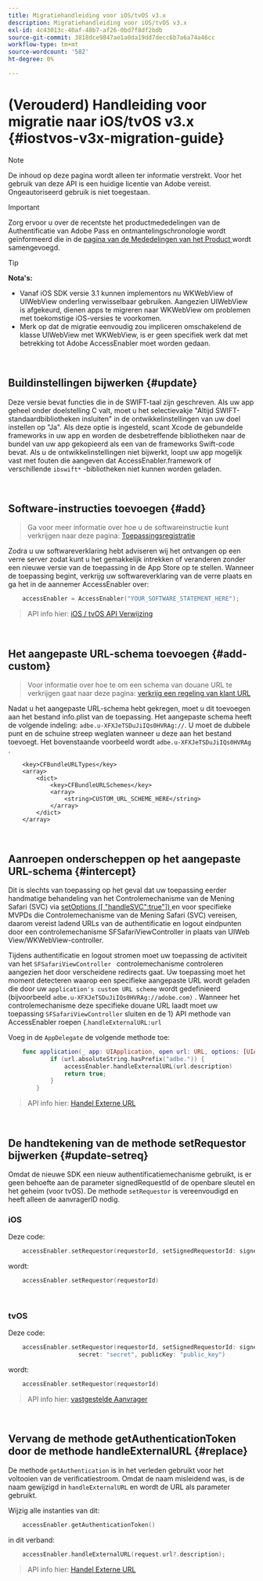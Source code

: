 ```yaml
---
title: Migratiehandleiding voor iOS/tvOS v3.x
description: Migratiehandleiding voor iOS/tvOS v3.x
exl-id: 4c43013c-40af-48b7-af26-0bd7f8df2bdb
source-git-commit: 3818dce9847ae1a0da19dd7decc6b7a6a74a46cc
workflow-type: tm+mt
source-wordcount: '582'
ht-degree: 0%

---
```


# (Verouderd) Handleiding voor migratie naar iOS/tvOS v3.x {#iostvos-v3x-migration-guide}

>[!NOTE]
>
>De inhoud op deze pagina wordt alleen ter informatie verstrekt. Voor het gebruik van deze API is een huidige licentie van Adobe vereist. Ongeautoriseerd gebruik is niet toegestaan.

>[!IMPORTANT]
>
> Zorg ervoor u over de recentste het productmededelingen van de Authentificatie van Adobe Pass en ontmantelingschronologie wordt geïnformeerd die in de [ pagina van de Mededelingen van het Product ](/help/authentication/product-announcements.md) wordt samengevoegd.

>[!TIP]
> 
> **Nota&#39;s:**
>
> - Vanaf iOS SDK versie 3.1 kunnen implementors nu WKWebView of UIWebView onderling verwisselbaar gebruiken. Aangezien UIWebView is afgekeurd, dienen apps te migreren naar WKWebView om problemen met toekomstige iOS-versies te voorkomen.
> - Merk op dat de migratie eenvoudig zou impliceren omschakelend de klasse UIWebView met WKWebView, is er geen specifiek werk dat met betrekking tot Adobe AccessEnabler moet worden gedaan.

</br>

## Buildinstellingen bijwerken {#update}

Deze versie bevat functies die in de SWIFT-taal zijn geschreven. Als uw app geheel onder doelstelling C valt, moet u het selectievakje &quot;Altijd SWIFT-standaardbibliotheken insluiten&quot; in de ontwikkelinstellingen van uw doel instellen op &quot;Ja&quot;. Als deze optie is ingesteld, scant Xcode de gebundelde frameworks in uw app en worden de desbetreffende bibliotheken naar de bundel van uw app gekopieerd als een van de frameworks Swift-code bevat. Als u de ontwikkelinstellingen niet bijwerkt, loopt uw app mogelijk vast met fouten die aangeven dat AccessEnabler.framework of verschillende `ibswift*` -bibliotheken niet kunnen worden geladen.

</br>

## Software-instructies toevoegen {#add}

> Ga voor meer informatie over hoe u de softwareinstructie kunt verkrijgen naar deze
> pagina:
> [Toepassingsregistratie ](/help/authentication/integration-guide-programmers/legacy/sdks/ios-tvos-sdk/iostvos-application-registration.md)

Zodra u uw softwareverklaring hebt adviseren wij het ontvangen op een verre server zodat kunt u het gemakkelijk intrekken of veranderen zonder een nieuwe versie van de toepassing in de App Store op te stellen. Wanneer de toepassing begint, verkrijg uw softwareverklaring van de verre plaats en ga het in de aannemer AccessEnabler over:

```swift
    accessEnabler = AccessEnabler("YOUR_SOFTWARE_STATEMENT_HERE");
```

> API info hier: [ iOS / tvOS API Verwijzing ](/help/authentication/integration-guide-programmers/legacy/sdks/ios-tvos-sdk/iostvos-sdk-api-reference.md)

</br>

## Het aangepaste URL-schema toevoegen {#add-custom}

> Voor informatie over hoe te om een schema van douane URL te verkrijgen gaat naar deze pagina: [ verkrijg een regeling van klant URL ](/help/authentication/integration-guide-programmers/legacy/sdks/ios-tvos-sdk/iostvos-application-registration.md)

Nadat u het aangepaste URL-schema hebt gekregen, moet u dit toevoegen aan het bestand info.plist van de toepassing. Het aangepaste schema heeft de volgende indeling: `adbe.u-XFXJeTSDuJiIQs0HVRAg://`. U moet de dubbele punt en de schuine streep weglaten wanneer u deze aan het bestand toevoegt. Het bovenstaande voorbeeld wordt `adbe.u-XFXJeTSDuJiIQs0HVRAg` .

```plist
    <key>CFBundleURLTypes</key>
    <array>
        <dict>
            <key>CFBundleURLSchemes</key>
            <array>
                <string>CUSTOM_URL_SCHEME_HERE</string>
            </array>
        </dict>
    </array>
```

</br>

## Aanroepen onderscheppen op het aangepaste URL-schema {#intercept}

Dit is slechts van toepassing op het geval dat uw toepassing eerder handmatige behandeling van het Controlemechanisme van de Mening Safari (SVC) via [ setOptions (\[ &quot;handleSVC&quot;:true&quot;\]) ](/help/authentication/integration-guide-programmers/legacy/sdks/ios-tvos-sdk/iostvos-sdk-api-reference.md) en voor specifieke MVPDs die Controlemechanisme van de Mening Safari (SVC) vereisen, daarom vereist ladend URLs van de authentificatie en logout eindpunten door een controlemechanisme SFSafariViewController in plaats van UIWeb View/WKWebView-controller.

Tijdens authentificatie en logout stromen moet uw toepassing de activiteit van het `SFSafariViewController ` controlemechanisme controleren aangezien het door verscheidene redirects gaat. Uw toepassing moet het moment detecteren waarop een specifieke aangepaste URL wordt geladen die door uw `application's custom URL scheme` wordt gedefinieerd (bijvoorbeeld `adbe.u-XFXJeTSDuJiIQs0HVRAg://adobe.com)` . Wanneer het controlemechanisme deze specifieke douane URL laadt moet uw toepassing `SFSafariViewController` sluiten en de 1&rbrace; API methode van AccessEnabler roepen &lbrace;.`handleExternalURL:url `

Voeg in de `AppDelegate` de volgende methode toe:

```swift
    func application(_ app: UIApplication, open url: URL, options: [UIApplicationOpenURLOptionsKey: Any]) -> Bool {
            if (url.absoluteString.hasPrefix("adbe.")) {
                accessEnabler.handleExternalURL(url.description)
                return true;
            } 
        }
```

> API info hier: [ Handel Externe URL ](/help/authentication/integration-guide-programmers/legacy/sdks/ios-tvos-sdk/iostvos-sdk-api-reference.md)

</br>

## De handtekening van de methode setRequestor bijwerken {#update-setreq}

Omdat de nieuwe SDK een nieuw authentificatiemechanisme gebruikt, is er geen behoefte aan de parameter signedRequestId of de openbare sleutel en het geheim (voor tvOS). De methode `setRequestor` is vereenvoudigd en heeft alleen de aanvragerID nodig.

### iOS

Deze code:

```swift
    accessEnabler.setRequestor(requestorId, setSignedRequestorId: signedRequestorId)
```

wordt:

```swift
    accessEnabler.setRequestor(requestorId)
```

</br>

### tvOS

Deze code:

```swift
    accessEnabler.setRequestor(requestorId, setSignedRequestorId: signedRequestorId,
                    secret: "secret", publicKey: "public_key")
```

wordt:

```swift
    accessEnabler.setRequestor(requestorId)
```

> API info hier: [ vastgestelde Aanvrager ](/help/authentication/integration-guide-programmers/legacy/sdks/ios-tvos-sdk/iostvos-sdk-api-reference.md)

</br>

## Vervang de methode getAuthenticationToken door de methode handleExternalURL {#replace}

De methode `getAuthentication` is in het verleden gebruikt voor het voltooien van de verificatiestroom. Omdat de naam misleidend was, is de naam gewijzigd in `handleExternalURL` en wordt de URL als parameter gebruikt.

Wijzig alle instanties van dit:

```swift
    accessEnabler.getAuthenticationToken()
```

in dit verband:

```swift
    accessEnabler.handleExternalURL(request.url?.description);
```

> API info hier: [ Handel Externe URL ](/help/authentication/integration-guide-programmers/legacy/sdks/ios-tvos-sdk/iostvos-sdk-api-reference.md)
